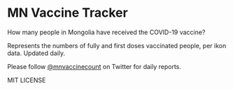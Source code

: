 # MN Vaccine Tracker

How many people in Mongolia have received the COVID-19 vaccine?

Represents the numbers of fully and first doses vaccinated people, per ikon data. Updated daily.

Please follow [@mnvaccinecount](httsp://twitter.com/mnvaccinecount) on Twitter for daily reports.


MIT LICENSE

